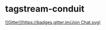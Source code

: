# tagstream-conduit
[![Gitter](https://badges.gitter.im/Join Chat.svg)](https://gitter.im/yihuang/tagstream-conduit?utm_source=badge&utm_medium=badge&utm_campaign=pr-badge&utm_content=badge)